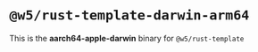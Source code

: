 # `@w5/rust-template-darwin-arm64`

This is the **aarch64-apple-darwin** binary for `@w5/rust-template`
